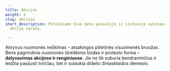 ```yaml
---
title: Akcijos
weight: 2
slug: akcijos
short_description: Pateikiame šiuo metu pasaulyje ir Lietuvoje vykstančių pilietinių
  akcijų sąrašą.

---
```

Aktyvus nuomonės reiškimas – atsakingos pilietinės visuomenės bruožas. Bene pagrindinis nuomonės išreiškimo būdas ir protesto forma – **dalyvavimas akcijose ir renginiuose**. Jie ne tik suburia bendraminčius ir leidžia pasijusti tvirčiau, bet ir sulaukia didelio žiniasklaidos dėmesio.